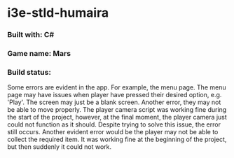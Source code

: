 # i3e-stld-humaira
### Built with: C#
### Game name: Mars
### Build status: 
Some errors are evident in the app. For example, the menu page. The menu page may have issues when player have pressed their desired option, e.g. 'Play'. The screen may just be a blank screen. Another error, they may not be able to move properly. The player camera script was working fine during the start of the project, however, at the final moment, the player camera just could not function as it should. Despite trying to solve this issue, the error still occurs. Another evident error would be the player may not be able to collect the required item. It was working fine at the beginning of the project, but then suddenly it could not work.
